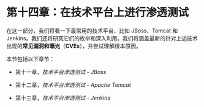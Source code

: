 # 第十四章：在技术平台上进行渗透测试

在这一部分，我们将看一下最常用的技术平台，比如 JBoss、Tomcat 和 Jenkins。我们还将研究它们的枚举和深入利用。我们将涵盖最新的针对上述技术出现的**常见漏洞和曝光**（**CVEs**），并尝试理解根本原因。

本节包括以下章节：

+   第十一章，*技术平台渗透测试 - JBoss*

+   第十二章，*技术平台渗透测试 - Apache Tomcat*

+   第十三章，*技术平台渗透测试 - Jenkins*
